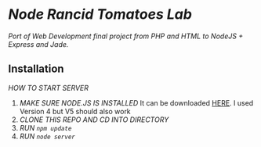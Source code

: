 # _Node Rancid Tomatoes Lab_

_Port of Web Development final project from PHP and HTML to NodeJS + Express and Jade._

## Installation

_HOW TO START SERVER_ 

1. _MAKE SURE NODE.JS IS INSTALLED_
	It can be downloaded [HERE](https://nodejs.org/en/).
	I used Version 4 but V5 should also work
2. _CLONE THIS REPO AND CD INTO DIRECTORY_
3. _RUN `npm update`_
4. _RUN `node server`_
